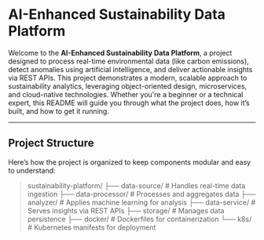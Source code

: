 # AI-Enhanced Sustainability Data Platform

Welcome to the **AI-Enhanced Sustainability Data Platform**, a project designed to process real-time environmental data (like carbon emissions), detect anomalies using artificial intelligence, and deliver actionable insights via REST APIs. This project demonstrates a modern, scalable approach to sustainability analytics, leveraging object-oriented design, microservices, and cloud-native technologies. Whether you're a beginner or a technical expert, this README will guide you through what the project does, how it’s built, and how to get it running.

---

## Project Structure

Here’s how the project is organized to keep components modular and easy to understand:

> sustainability-platform/
    ├── data-source/          # Handles real-time data ingestion
    ├── data-processor/       # Processes and aggregates data
    ├── analyzer/             # Applies machine learning for analysis
    ├── data-service/         # Serves insights via REST APIs
    ├── storage/              # Manages data persistence
    ├── docker/               # Dockerfiles for containerization
    └── k8s/                  # Kubernetes manifests for deployment